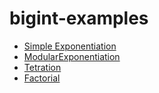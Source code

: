 # bigint-examples

  - [Simple Exponentiation](https://github.com/miscelleanous-projs/bigint-examples/tree/main/simple)
  - [ModularExponentiation](https://github.com/miscelleanous-projs/bigint-examples/tree/main/modular)
  - [Tetration](https://github.com/miscelleanous-projs/bigint-examples/tree/main/tetration)
  - [Factorial](https://github.com/miscelleanous-projs/bigint-examples/tree/main/factorial)
